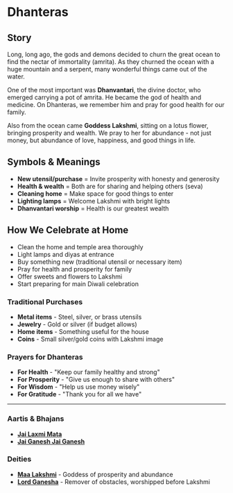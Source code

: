 # Dhanteras

## Story

Long, long ago, the gods and demons decided to churn the great ocean to find the nectar of immortality (amrita). As they churned the ocean with a huge mountain and a serpent, many wonderful things came out of the water.

One of the most important was **Dhanvantari**, the divine doctor, who emerged carrying a pot of amrita. He became the god of health and medicine. On Dhanteras, we remember him and pray for good health for our family.

Also from the ocean came **Goddess Lakshmi**, sitting on a lotus flower, bringing prosperity and wealth. We pray to her for abundance - not just money, but abundance of love, happiness, and good things in life.

## Symbols & Meanings

- **New utensil/purchase** = Invite prosperity with honesty and generosity
- **Health & wealth** = Both are for sharing and helping others (seva)
- **Cleaning home** = Make space for good things to enter
- **Lighting lamps** = Welcome Lakshmi with bright lights
- **Dhanvantari worship** = Health is our greatest wealth

## How We Celebrate at Home

- Clean the home and temple area thoroughly
- Light lamps and diyas at entrance
- Buy something new (traditional utensil or necessary item)
- Pray for health and prosperity for family
- Offer sweets and flowers to Lakshmi
- Start preparing for main Diwali celebration

### Traditional Purchases
- **Metal items** - Steel, silver, or brass utensils
- **Jewelry** - Gold or silver (if budget allows)
- **Home items** - Something useful for the house
- **Coins** - Small silver/gold coins with Lakshmi image

### Prayers for Dhanteras

- **For Health** - "Keep our family healthy and strong"
- **For Prosperity** - "Give us enough to share with others"
- **For Wisdom** - "Help us use money wisely"
- **For Gratitude** - "Thank you for all we have"

---

### Aartis & Bhajans

- **[Jai Laxmi Mata](../section2-aartis-bhajans/07-jai-laxmi-mata.md)**
- **[Jai Ganesh Jai Ganesh](../section2-aartis-bhajans/06-jai-ganesh.md)**

### Deities

- **[Maa Lakshmi](../section3-deities/07-maa-lakshmi.md)** - Goddess of prosperity and abundance
- **[Lord Ganesha](../section3-deities/03-lord-ganesha.md)** - Remover of obstacles, worshipped before Lakshmi